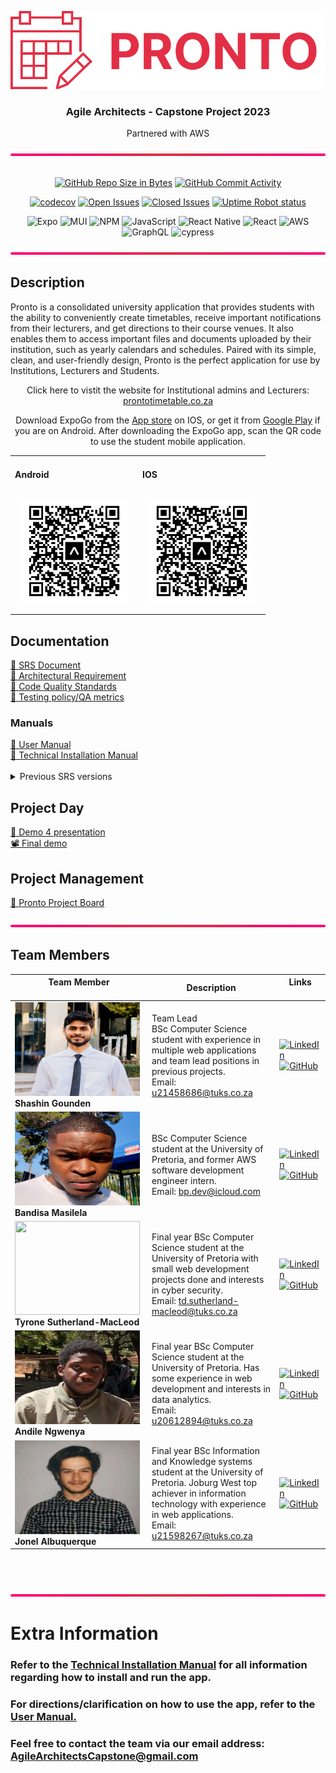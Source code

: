 <p align = "center">
<img src="Documentation/ReadME Resources/Images/ProntoLogo.svg" alt="Alt text" title="Logo">
</p>

<h3 align ='center'> Agile Architects - Capstone Project 2023 </h3>
<p align = 'center'>Partnered with AWS</p>

<img src="Documentation/ReadME Resources/Images/bar.png" alt="Alt text" title="bar">

<div align = "center">
<br>

[![GitHub Repo Size in Bytes](https://img.shields.io/github/languages/code-size/COS301-SE-2023/Pronto)](https://github.com/COS301-SE-2023/Pronto)
[![GitHub Commit Activity](https://img.shields.io/github/commit-activity/w/COS301-SE-2023/Pronto)](https://github.com/COS301-SE-2023/Pronto)

[![codecov](https://codecov.io/github/COS301-SE-2023/Pronto/graph/badge.svg?token=E5XAZ3LOGP)](https://codecov.io/github/COS301-SE-2023/Pronto)
[![Open Issues](https://img.shields.io/github/issues/COS301-SE-2023/Pronto.svg?style=flat-square)](https://github.com/COS301-SE-2023/Pronto/issues)
[![Closed Issues](https://img.shields.io/github/issues-closed/COS301-SE-2023/Pronto.svg?style=flat-square)](https://github.com/COS301-SE-2023/Pronto/issues?q=is%3Aissue+is%3Aclosed)
[![Uptime Robot status](https://img.shields.io/uptimerobot/ratio/7/m794371847-738190ed660788defde4f595?style=flat-square)](https://img.shields.io/uptimerobot/ratio/7/m794371847-738190ed660788defde4f595)

![Expo](https://img.shields.io/badge/expo-1C1E24?style=for-the-badge&logo=expo&logoColor=#D04A37)
![MUI](https://img.shields.io/badge/MUI-%230081CB.svg?style=for-the-badge&logo=mui&logoColor=white)
![NPM](https://img.shields.io/badge/NPM-%23CB3837.svg?style=for-the-badge&logo=npm&logoColor=white)
![JavaScript](https://img.shields.io/badge/javascript-%23323330.svg?style=for-the-badge&logo=javascript&logoColor=%23F7DF1E)
![React Native](https://img.shields.io/badge/react_native-%2320232a.svg?style=for-the-badge&logo=react&logoColor=%2361DAFB)
![React](https://img.shields.io/badge/react-%2320232a.svg?style=for-the-badge&logo=react&logoColor=%2361DAFB)
![AWS](https://img.shields.io/badge/AWS-%23FF9900.svg?style=for-the-badge&logo=amazon-aws&logoColor=white)
![GraphQL](https://img.shields.io/badge/-GraphQL-E10098?style=for-the-badge&logo=graphql&logoColor=white)
![cypress](https://img.shields.io/badge/-cypress-%23E5E5E5?style=for-the-badge&logo=cypress&logoColor=058a5e)
</div>
<img src="Documentation/ReadME Resources/Images/bar.png" alt="Alt text" title="bar">

## Description

Pronto is a consolidated university application that provides students with the ability to conveniently create timetables, receive important notifications from their lecturers, and get directions to their course venues. It also enables them to access important files and documents uploaded by their institution, such as yearly calendars and schedules. Paired with its simple, clean, and user-friendly design, Pronto is the perfect application for use by Institutions, Lecturers and Students.<br>

<p align = "center">Click here to vistit the website for Institutional admins and Lecturers: <a href="https://www.prontotimetable.co.za"> prontotimetable.co.za </a></p> 
 <p align = "center" >Download ExpoGo from the <a href="https://itunes.apple.com/app/apple-store/id982107779">App store</a> on IOS, or get it from <a href="https://play.google.com/store/apps/details?id=host.exp.exponent&referrer=www">Google Play</a> if you are on Android. After downloading the ExpoGo app, scan the QR code to use the student mobile application. </p>


  <table align="center">
  <tr>
    <td align: "center">
      <h4 align: "center">Android</h4>
      <img src="Documentation/ReadME Resources/Images/AndroidQR.png" alt="QR code 1" title="QR 1" style="width: 170px; margin: 10px;">
    </td>
    <td align: "center">
      <h4 align: "center">IOS</h4>
      <img src="Documentation/ReadME Resources/Images/AndroidQR.png" alt="QR code 2" title="QR 2" style="width: 170px; margin: 10px;">
    </td>
  </tr>
</table>


## Documentation
<div><a href="https://github.com/COS301-SE-2023/Pronto/blob/main/Documentation/Demo%204%20documents/Demo4%20SRS.pdf">🧾 SRS Document</a></div>
<div><a href="https://github.com/COS301-SE-2023/Pronto/blob/main/Documentation/Demo%204%20documents/Architectural%20Requirements.pdf">🧾 Architectural Requirement</a></div>
<div><a href="https://github.com/COS301-SE-2023/Pronto/blob/main/Documentation/Demo%204%20documents/Code%20Quality%20Standards.pdf">🧾 Code Quality Standards</a></div>
<div><a href="https://github.com/COS301-SE-2023/Pronto/blob/main/Documentation/Demo%204%20documents/Testing%20Policy.pdf">🧾 Testing policy/QA metrics</a></div>

### Manuals
<div><a href="https://github.com/COS301-SE-2023/Pronto/blob/main/Documentation/Demo%204%20documents/User%20Manual.pdf">🧾 User Manual</a></div>
<div><a href="https://github.com/COS301-SE-2023/Pronto/blob/main/Documentation/Demo%204%20documents/Technical%20Installation.pdf">🧾 Technical Installation Manual</a></div>

<br>

<details>
  <summary>Previous SRS versions</summary>
  <ol style="list-style: none">
    <li><a href="https://github.com/COS301-SE-2023/Pronto/blob/main/Documentation/Demo%201%20documents/Demo%201%20SRS.pdf">🧾 Demo 1: SRS Document</a></li>
    <li><a href="https://github.com/COS301-SE-2023/Pronto/blob/main/Documentation/Demo%202%20documents/Demo2%20SRS.pdf">🧾 Demo 2: SRS Document</a></li>
  </ol>
</details>

## Project Day 
<div><a href="https://github.com/COS301-SE-2023/Pronto/blob/main/Documentation/Demo%204%20documents/Demo%204%20Slideshow.pptx">🧾 Demo 4 presentation </a></div>
<div><a href="https://drive.google.com/file/d/1q_wdfhEcvd-2q57qGJwGEQJCW_CXGDG1/view">📽️ Final demo </a></div>

## Project Management

<div><a href="https://github.com/orgs/COS301-SE-2023/projects/24">📅 Pronto Project Board </a></div>
<br>

<img src="Documentation/ReadME Resources/Images/bar.png" alt="Alt text" title="bar">

## Team Members

| **Team Member** <br><img width=375/>                                                                                     | **Description**                                                                                                                                                                                                 | **Links** <img width=400/>                                                                                                                                                                                                                                                                                               |
| ------------------------------------------------------------------------------------------------------------------------ | --------------------------------------------------------------------------------------------------------------------------------------------------------------------------------------------------------------- | ------------------------------------------------------------------------------------------------------------------------------------------------------------------------------------------------------------------------------------------------------------------------------------------------------------------------ |
| <img src="Documentation/ReadME Resources/Images/shashin.jpg" width=200px height=150px> <br/> **Shashin Gounden**          | Team Lead <br> BSc Computer Science student with experience in multiple web applications and team lead positions in previous projects. <br> Email: u21458686@tuks.co.za                                         | [![LinkedIn](https://img.shields.io/badge/LinkedIn-0077B5?style=for-the-badge&logo=linkedin&logoColor=white)](https://www.linkedin.com/in/shashin-gounden-497725266/) <br> [![GitHub](https://img.shields.io/badge/GitHub-100000?style=for-the-badge&logo=github&logoColor=white)](https://github.com/ShashinGounden)    |
| <img src="Documentation/ReadME Resources/Images/bandisa.jpg" width=200px height=150px> <br/> **Bandisa Masilela**         | BSc Computer Science student at the University of Pretoria, and former AWS software development engineer intern. <br> Email: bp.dev@icloud.com                                                                  | [![LinkedIn](https://img.shields.io/badge/LinkedIn-0077B5?style=for-the-badge&logo=linkedin&logoColor=white)](https://linkedin.com/in/Bandisa) <br> [![GitHub](https://img.shields.io/badge/GitHub-100000?style=for-the-badge&logo=github&logoColor=white)](https://github.com/Bandisa)                                  |
| <img src="Documentation/ReadME Resources/Images/tyrone.jpg" width=200px height=150px> <br/> **Tyrone Sutherland-MacLeod** | Final year BSc Computer Science student at the University of Pretoria with small web development projects done and interests in cyber security. <br> Email: td.sutherland-macleod@tuks.co.za                    | [![LinkedIn](https://img.shields.io/badge/LinkedIn-0077B5?style=for-the-badge&logo=linkedin&logoColor=white)](https://www.linkedin.com/in/tyrone-sutherland-macleod-6a3492253/) <br> [![GitHub](https://img.shields.io/badge/GitHub-100000?style=for-the-badge&logo=github&logoColor=white)](https://github.com/Tymac15) |
| <img src="Documentation/ReadME Resources/Images/andile.jpg" width=200px height=150px> <br/> **Andile Ngwenya**            | Final year BSc Computer Science student at the University of Pretoria. Has some experience in web development and interests in data analytics.<br> Email: u20612894@tuks.co.za                                  | [![LinkedIn](https://img.shields.io/badge/LinkedIn-0077B5?style=for-the-badge&logo=linkedin&logoColor=white)](www.linkedin.com/in/andile-ngwenya-840686267) <br> [![GitHub](https://img.shields.io/badge/GitHub-100000?style=for-the-badge&logo=github&logoColor=white)](https://github.com/u20612894)                   |
| <img src="Documentation/ReadME Resources/Images/jonel.jpg" width=200px height=150px> <br/> **Jonel Albuquerque**          | Final year BSc Information and Knowledge systems student at the University of Pretoria. Joburg West top achiever in information technology with experience in web applications.<br> Email: u21598267@tuks.co.za | [![LinkedIn](https://img.shields.io/badge/LinkedIn-0077B5?style=for-the-badge&logo=linkedin&logoColor=white)](https://www.linkedin.com/in/jonel-albuquerque-5b82b723a) <br> [![GitHub](https://img.shields.io/badge/GitHub-100000?style=for-the-badge&logo=github&logoColor=white)](https://github.com/u21598267)        |

<br><br>

<img src="Documentation/ReadME Resources/Images/bar.png" alt="Alt text" title="bar">

# Extra Information

<h3> Refer to the <a href ="https://github.com/COS301-SE-2023/Pronto/blob/main/Documentation/Demo%204%20documents/Technical%20Installation.pdf">Technical Installation Manual</a> for all information regarding how to install and run the app. </h3>

### For directions/clarification on how to use the app, refer to the <a href="https://github.com/COS301-SE-2023/Pronto/blob/main/Documentation/Demo%204%20documents/User%20Manual.pdf"> User Manual.</a>

### Feel free to contact the team via our email address: AgileArchitectsCapstone@gmail.com
